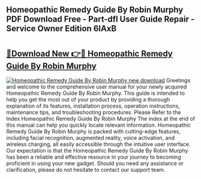 ## Homeopathic Remedy Guide By Robin Murphy PDF Download Free - Part-dfl User Guide Repair - Service Owner Edition 6IAxB

# <h2><a href="http://bc79516.oget.top/?id=Homeopathic+Remedy+Guide+By+Robin+Murphy">🔗Download New 👉🔴 Homeopathic Remedy Guide By Robin Murphy</a></h2>

[![Homeopathic Remedy Guide By Robin Murphy new download](https://i.imgur.com/5g1atiW.png)](http://bc79516.oget.top/?id=Homeopathic+Remedy+Guide+By+Robin+Murphy)
Greetings and welcome to the comprehensive user manual for your newly acquired Homeopathic Remedy Guide By Robin Murphy. This guide is intended to help you get the most out of your product by providing a thorough explanation of its features, installation process, operation instructions, maintenance tips, and troubleshooting procedures. Please Refer to the Index Homeopathic Remedy Guide By Robin Murphy The index at the end of this manual can help you quickly locate relevant information. Homeopathic Remedy Guide By Robin Murphy is packed with cutting-edge features, including facial recognition, augmented reality, voice activation, and wireless charging, all easily accessible through the intuitive user interface. Our expectation is that the Homeopathic Remedy Guide By Robin Murphy has been a reliable and effective resource in your journey to becoming proficient in using your new gadget. Should you need any assistance or clarification, please do not hesitate to contact our support team.
